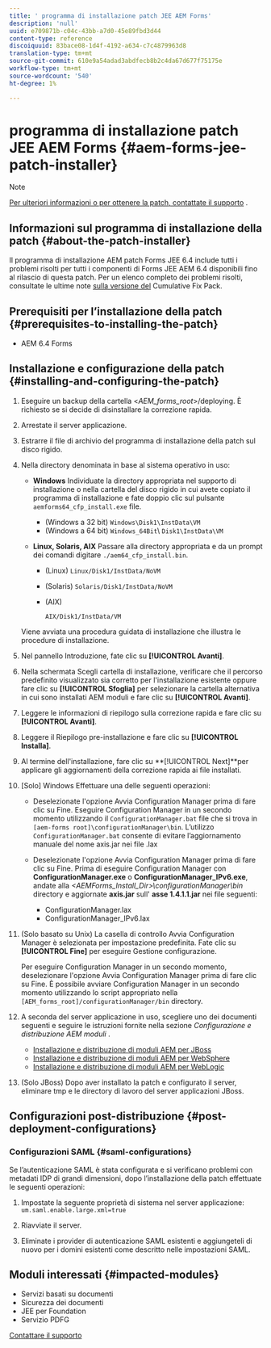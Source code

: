 ```yaml
---
title: ' programma di installazione patch JEE AEM Forms'
description: 'null'
uuid: e709871b-c04c-43bb-a7d0-45e89fbd3d44
content-type: reference
discoiquuid: 83bace08-1d4f-4192-a634-c7c4879963d8
translation-type: tm+mt
source-git-commit: 610e9a54adad3abdfecb8b2c4da67d677f75175e
workflow-type: tm+mt
source-wordcount: '540'
ht-degree: 1%

---
```



#  programma di installazione patch JEE AEM Forms {#aem-forms-jee-patch-installer}

>[!NOTE]
>
>[Per ulteriori informazioni o per ottenere la patch, contattate il supporto](https://www.adobe.com/account/sign-in.supportportal.html) .

## Informazioni sul programma di installazione della patch {#about-the-patch-installer}

Il programma di installazione AEM patch Forms JEE 6.4 include tutti i problemi risolti per tutti i componenti di Forms JEE AEM 6.4 disponibili fino al rilascio di questa patch. Per un elenco completo dei problemi risolti, consultate le ultime note [sulla versione del](cfp-release-notes.md) Cumulative Fix Pack.

## Prerequisiti per l’installazione della patch {#prerequisites-to-installing-the-patch}

* AEM 6.4 Forms

## Installazione e configurazione della patch {#installing-and-configuring-the-patch}

1. Eseguire un backup della cartella &lt;*AEM_forms_root*>/deploying. È richiesto se si decide di disinstallare la correzione rapida.
1. Arrestate il server applicazione.
1. Estrarre il file di archivio del programma di installazione della patch sul disco rigido.
1. Nella directory denominata in base al sistema operativo in uso:

   * **Windows** Individuate la directory appropriata nel supporto di installazione o nella cartella del disco rigido in cui avete copiato il programma di installazione e fate doppio clic sul pulsante 
`aemforms64_cfp_install.exe` file.

      * (Windows a 32 bit) `Windows\Disk1\InstData\VM`
      * (Windows a 64 bit) `Windows_64Bit`\ `Disk1\InstData\VM`
   * **Linux, Solaris, AIX** Passare alla directory appropriata e da un prompt dei comandi digitare 
`./aem64_cfp_install.bin`.

      * (Linux) `Linux/Disk1/InstData/NoVM`
      * (Solaris) `Solaris/Disk1/InstData/NoVM`
      * (AIX)

         ```
         AIX/Disk1/InstData/VM
         ```
   Viene avviata una procedura guidata di installazione che illustra le procedure di installazione.

1. Nel pannello Introduzione, fate clic su **[!UICONTROL Avanti]**.
1. Nella schermata Scegli cartella di installazione, verificare che il percorso predefinito visualizzato sia corretto per l&#39;installazione esistente oppure fare clic su **[!UICONTROL Sfoglia]** per selezionare la cartella alternativa in cui sono installati AEM moduli e fare clic su **[!UICONTROL Avanti]**.

1. Leggere le informazioni di riepilogo sulla correzione rapida e fare clic su **[!UICONTROL Avanti]**.
1. Leggere il Riepilogo pre-installazione e fare clic su **[!UICONTROL Installa]**.
1. Al termine dell&#39;installazione, fare clic su **[!UICONTROL Next]**per applicare gli aggiornamenti della correzione rapida ai file installati.
1. [Solo] Windows Effettuare una delle seguenti operazioni:

   * Deselezionate l&#39;opzione Avvia Configuration Manager prima di fare clic su Fine. Eseguire Configuration Manager in un secondo momento utilizzando il `ConfigurationManager.bat` file che si trova in `[aem-forms root]\configurationManager\bin`. L’utilizzo `ConfigurationManager.bat` consente di evitare l’aggiornamento manuale del nome axis.jar nei file .lax
   * Deselezionate l&#39;opzione Avvia Configuration Manager prima di fare clic su Fine. Prima di eseguire Configuration Manager con **ConfigurationManager.exe** o **ConfigurationManager_IPv6.exe**, andate alla *&lt;AEMForms_Install_Dir>\configurationManager\bin* directory e aggiornate **axis.jar** sull&#39; **asse 1.4.1.1.jar** nei file seguenti:

      * ConfigurationManager.lax
      * ConfigurationManager_IPv6.lax

1. (Solo basato su Unix) La casella di controllo Avvia Configuration Manager è selezionata per impostazione predefinita. Fate clic su **[!UICONTROL Fine]** per eseguire Gestione configurazione.

   Per eseguire Configuration Manager in un secondo momento, deselezionare l&#39;opzione Avvia Configuration Manager prima di fare clic su Fine. È possibile avviare Configuration Manager in un secondo momento utilizzando lo script appropriato nella `[AEM_forms_root]/configurationManager/bin` directory.

1. A seconda del server applicazione in uso, scegliere uno dei documenti seguenti e seguire le istruzioni fornite nella sezione *Configurazione e distribuzione AEM moduli* .

   * [Installazione e distribuzione di moduli AEM per JBoss](http://www.adobe.com/go/learn_aemforms_installJBoss_64)
   * [Installazione e distribuzione di moduli AEM per WebSphere](http://www.adobe.com/go/learn_aemforms_installWebSphere_64)
   * [Installazione e distribuzione di moduli AEM per WebLogic](http://www.adobe.com/go/learn_aemforms_installWebLogic_64)

1. (Solo JBoss) Dopo aver installato la patch e configurato il server, eliminare tmp e le directory di lavoro del server applicazioni JBoss.

## Configurazioni post-distribuzione {#post-deployment-configurations}

### Configurazioni SAML {#saml-configurations}

Se l’autenticazione SAML è stata configurata e si verificano problemi con metadati IDP di grandi dimensioni, dopo l’installazione della patch effettuate le seguenti operazioni:

1. Impostate la seguente proprietà di sistema nel server applicazione:\
   `um.saml.enable.large.xml=true`

1. Riavviate il server.
1. Eliminate i provider di autenticazione SAML esistenti e aggiungeteli di nuovo per i domini esistenti come descritto nelle impostazioni SAML.

## Moduli interessati {#impacted-modules}

* Servizi basati su documenti
* Sicurezza dei documenti
* JEE per Foundation
* Servizio PDFG

[Contattare il supporto](https://www.adobe.com/account/sign-in.supportportal.html)
